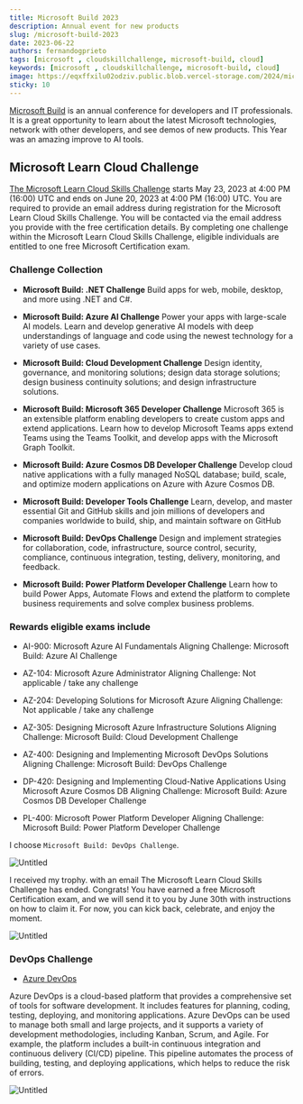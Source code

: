 ```yaml
---
title: Microsoft Build 2023
description: Annual event for new products
slug: /microsoft-build-2023
date: 2023-06-22
authors: fernandogprieto
tags: [microsoft , cloudskillchallenge, microsoft-build, cloud]
keywords: [microsoft , cloudskillchallenge, microsoft-build, cloud]
image: https://eqxffxilu02odziv.public.blob.vercel-storage.com/2024/microsoft-build-ai.png
sticky: 10
---
```


[Microsoft Build](https://build.microsoft.com/) is an annual conference for developers and IT professionals. It is a great opportunity to learn about the latest Microsoft technologies, network with other developers, and see demos of new products.
This Year was an amazing improve to AI tools.

<!-- truncate -->

## Microsoft Learn Cloud Challenge

[The Microsoft Learn Cloud Skills Challenge](https://www.microsoft.com/en-US/cloudskillschallenge/build/registration) starts May 23, 2023 at 4:00 PM (16:00) UTC and ends on June 20, 2023 at 4:00 PM (16:00) UTC.
You are required to provide an email address during registration for the Microsoft Learn Cloud Skills Challenge. You will be contacted via the email address you provide with the free certification details.
By completing one challenge within the Microsoft Learn Cloud Skills Challenge, eligible individuals are entitled to one free Microsoft Certification exam.

### Challenge Collection

- **Microsoft Build: .NET Challenge**
  Build apps for web, mobile, desktop, and more using .NET and C#.

- **Microsoft Build: Azure AI Challenge**
Power your apps with large-scale AI models. Learn and develop generative AI models with deep understandings of language and code using the newest technology for a variety of use cases.

- **Microsoft Build: Cloud Development Challenge**
Design identity, governance, and monitoring solutions; design data storage solutions; design business continuity solutions; and design infrastructure solutions.

- **Microsoft Build: Microsoft 365 Developer Challenge**
Microsoft 365 is an extensible platform enabling developers to create custom apps and extend applications. Learn how to develop Microsoft Teams apps extend Teams using the Teams Toolkit, and develop apps with the Microsoft Graph Toolkit.

- **Microsoft Build: Azure Cosmos DB Developer Challenge**
Develop cloud native applications with a fully managed NoSQL database; build, scale, and optimize modern applications on Azure with Azure Cosmos DB.

- **Microsoft Build: Developer Tools Challenge**
Learn, develop, and master essential Git and GitHub skills and join millions of developers and companies worldwide to build, ship, and maintain software on GitHub

- **Microsoft Build: DevOps Challenge**
Design and implement strategies for collaboration, code, infrastructure, source control, security, compliance, continuous integration, testing, delivery, monitoring, and feedback.

- **Microsoft Build: Power Platform Developer Challenge**
Learn how to build Power Apps, Automate Flows and extend the platform to complete business requirements and solve complex business problems.

### Rewards eligible exams include

- AI-900: Microsoft Azure AI Fundamentals
Aligning Challenge: Microsoft Build: Azure AI Challenge

- AZ-104: Microsoft Azure Administrator
Aligning Challenge: Not applicable / take any challenge

- AZ-204: Developing Solutions for Microsoft Azure
Aligning Challenge: Not applicable / take any challenge

- AZ-305: Designing Microsoft Azure Infrastructure Solutions
Aligning Challenge: Microsoft Build: Cloud Development Challenge

- AZ-400: Designing and Implementing Microsoft DevOps Solutions
Aligning Challenge: Microsoft Build: DevOps Challenge

- DP-420: Designing and Implementing Cloud-Native Applications Using Microsoft Azure Cosmos DB
Aligning Challenge: Microsoft Build: Azure Cosmos DB Developer Challenge

- PL-400: Microsoft Power Platform Developer
Aligning Challenge: Microsoft Build: Power Platform Developer Challenge

I choose `Microsoft Build: DevOps Challenge`.

![Untitled](https://gitlab.com/fernandogprieto/fgp-website/-/raw/main/static/img/blog/microsoft-devops-challenge.png)

I received my trophy. with an email The Microsoft Learn Cloud Skills Challenge has ended.
Congrats! You have earned a free Microsoft Certification exam, and we will send it to you by June 30th with instructions on how to claim it. For now, you can kick back, celebrate, and enjoy the moment.

![Untitled](https://gitlab.com/fernandogprieto/fgp-website/-/raw/main/static/img/blog/trophy.png)

### DevOps Challenge

- [Azure DevOps](https://dev.azure.com/)

Azure DevOps is a cloud-based platform that provides a comprehensive set of tools for software development. It includes features for planning, coding, testing, deploying, and monitoring applications. Azure DevOps can be used to manage
both small and large projects, and it supports a variety of development methodologies, including Kanban, Scrum, and Agile.
For example, the platform includes a built-in continuous integration and continuous delivery (CI/CD) pipeline. This pipeline automates the process of building, testing, and deploying applications, which helps to reduce the risk of errors.

![Untitled](https://gitlab.com/fernandogprieto/fgp-website/-/raw/main/static/img/blog/azure-DevOps.png)
